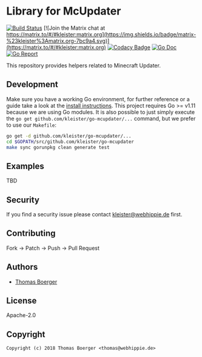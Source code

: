 # Library for McUpdater

[![Build Status](https://cloud.drone.io/api/badges/kleister/go-mcupdater/status.svg)](https://cloud.drone.io/kleister/go-mcupdater)
[![Join the Matrix chat at https://matrix.to/#/#kleister:matrix.org](https://img.shields.io/badge/matrix-%23kleister%3Amatrix.org-7bc9a4.svg)](https://matrix.to/#/#kleister:matrix.org)
[![Codacy Badge](https://api.codacy.com/project/badge/Grade/d499ad4041c945adbd57d5eed0956801)](https://www.codacy.com/app/kleister/go-mcupdater?utm_source=github.com&amp;utm_medium=referral&amp;utm_content=kleister/go-mcupdater&amp;utm_campaign=Badge_Grade)
[![Go Doc](https://godoc.org/github.com/kleister/go-mcupdater?status.svg)](http://godoc.org/github.com/kleister/go-mcupdater)
[![Go Report](http://goreportcard.com/badge/github.com/kleister/go-mcupdater)](http://goreportcard.com/report/github.com/kleister/go-mcupdater)

This repository provides helpers related to Minecraft Updater.


## Development

Make sure you have a working Go environment, for further reference or a guide take a look at the [install instructions](http://golang.org/doc/install.html). This project requires Go >= v1.11 because we are using Go modules. It is also possible to just simply execute the `go get github.com/kleister/go-mcupdater/...` command, but we prefer to use our `Makefile`:

```bash
go get -d github.com/kleister/go-mcupdater/...
cd $GOPATH/src/github.com/kleister/go-mcupdater
make sync gorunpkg clean generate test
```


## Examples

TBD


## Security

If you find a security issue please contact kleister@webhippie.de first.


## Contributing

Fork -> Patch -> Push -> Pull Request


## Authors

* [Thomas Boerger](https://github.com/tboerger)


## License

Apache-2.0


## Copyright

```
Copyright (c) 2018 Thomas Boerger <thomas@webhippie.de>
```
